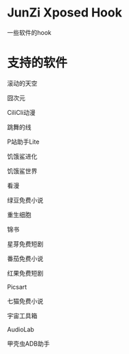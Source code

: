 # JunZi Xposed Hook
一些软件的hook
# 支持的软件
滚动的天空

囧次元

CiliCli动漫

跳舞的线

P站助手Lite

饥饿鲨进化

饥饿鲨世界

看漫

绿豆免费小说

重生细胞

锦书

星芽免费短剧

番茄免费小说

红果免费短剧

Picsart

七猫免费小说

宇宙工具箱

AudioLab

甲壳虫ADB助手
